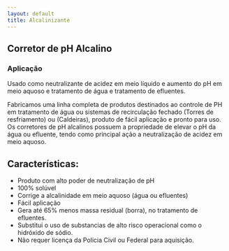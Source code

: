```yaml
---
layout: default
title: Alcalinizante
---
```

## Corretor de pH Alcalino

### Aplicação
Usado como neutralizante de acidez em meio líquido e aumento do pH em meio aquoso e tratamento de água e tratamento de efluentes.

Fabricamos uma linha completa de produtos destinados ao controle de PH em tratamento de água ou sistemas de recirculação fechado (Torres de resfriamento) ou (Caldeiras), produto de fácil aplicação e pronto para uso.
Os corretores de pH alcalinos possuem a propriedade de elevar o pH da água ou efluente, tendo como principal ação a neutralização de acidez em meio aquoso.


## Características:

- Produto com alto poder de neutralização de pH
- 100% solúvel
- Corrige a alcalinidade em meio aquoso (água ou efluentes)
- Fácil aplicação
- Gera até 65% menos massa residual (borra), no tratamento de efluentes.
- Substitui o uso de substancias de alto risco operacional como o hidróxido de sódio.
- Não requer licença da Policia Civil ou Federal para aquisição.

